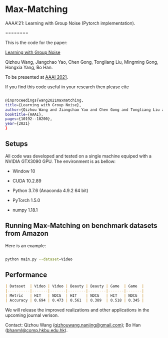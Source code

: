 
# Max-Matching 

AAAA'21: Learning with Group Noise (Pytorch implementation).

========

This is the code for the paper:

[Learning with Group Noise](https://arxiv.org/abs/2103.09468)

Qizhou Wang, Jiangchao Yao, Chen Gong, Tongliang Liu, Mingming Gong, Hongxia Yang, Bo Han. 

To be presented at [AAAI 2021](https://aaai.org/Conferences/AAAI-21/).

  

If you find this code useful in your research then please cite

```bash

@inproceedings{wang2021maxmatching,
title={Learning with Group Noise},
author={Qizhou Wang and Jiangchao Yao and Chen Gong and Tongliang Liu and Mingming Gong and Hongxia Yang and Bo Han},
booktitle={AAAI},
pages={10192--10200},
year={2021}
}

```

  

## Setups

All code was developed and tested on a single machine equiped with a NVIDIA GTX3090 GPU. The environment is as bellow:

  

- Window 10

- CUDA 10.2.89

- Python 3.7.6 (Anaconda 4.9.2 64 bit)

- PyTorch 1.5.0

- numpy 1.18.1

  

## Running Max-Matching on benchmark datasets from Amazon

Here is an example:

  

```bash

python main.py --dataset=Video

```

  

## Performance

  


```markdown
| Dataset  | Video | Video | Beauty | Beauty | Game  | Game  |
|----------|-------|-------|--------|--------|-------|-------|
| Metric   | HIT   | NDCG  | HIT    | NDCG   | HIT   | NDCG  |
| Accuracy | 0.694 | 0.473 | 0.561  | 0.389  | 0.518 | 0.345 |
```

We will release the improved realizations and other applications in the upcoming journal verison. 

Contact: Qizhou Wang (qizhouwang.nanjing@gmail.com); Bo Han (bhanml@comp.hkbu.edu.hk).

  

